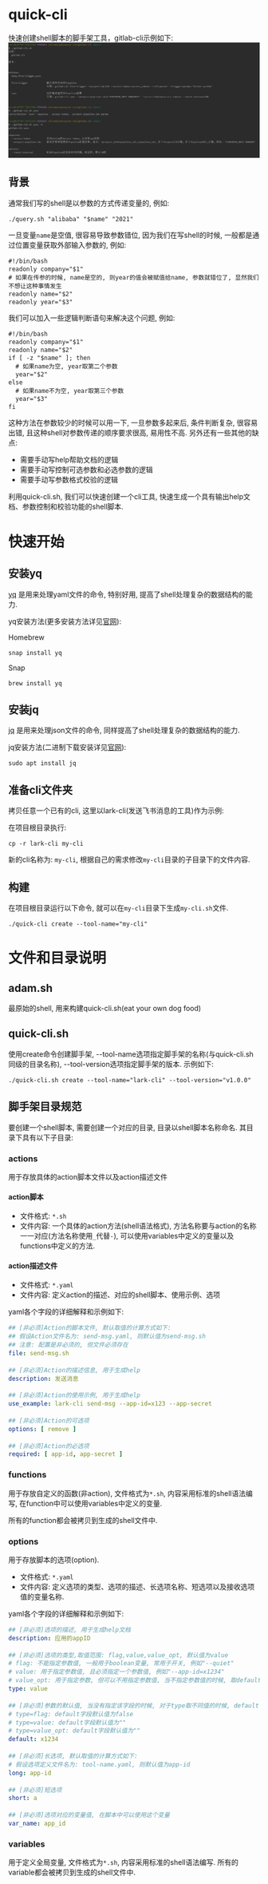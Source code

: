 # quick-cli
快速创建shell脚本的脚手架工具，gitlab-cli示例如下:
![gitlab-cli示例](./static/gitlab-cli.example.png)
## 背景
通常我们写的shell是以参数的方式传递变量的, 例如:
```shell
./query.sh "alibaba" "$name" "2021"
```
一旦变量`name`是空值, 很容易导致参数错位, 因为我们在写shell的时候, 一般都是通过位置变量获取外部输入参数的, 例如:
```shell
#!/bin/bash
readonly company="$1"
# 如果在传参的时候, name是空的, 则year的值会被赋值给name, 参数就错位了, 显然我们不想让这种事情发生
readonly name="$2"
readonly year="$3"
```
我们可以加入一些逻辑判断语句来解决这个问题, 例如:
```shell
#!/bin/bash
readonly company="$1"
readonly name="$2"
if [ -z "$name" ]; then
  # 如果name为空, year取第二个参数
  year="$2"
else  
  # 如果name不为空, year取第三个参数
  year="$3"
fi
```
这种方法在参数较少的时候可以用一下, 一旦参数多起来后, 条件判断复杂, 很容易出错, 且这种shell对参数传递的顺序要求很高, 易用性不高.
另外还有一些其他的缺点:
- 需要手动写help帮助文档的逻辑
- 需要手动写控制可选参数和必选参数的逻辑
- 需要手动写参数格式校验的逻辑

利用quick-cli.sh, 我们可以快速创建一个cli工具, 快速生成一个具有输出help文档、参数控制和校验功能的shell脚本.
# 快速开始
## 安装yq
[yq](https://mikefarah.gitbook.io/yq/) 是用来处理yaml文件的命令, 特别好用, 提高了shell处理复杂的数据结构的能力.

yq安装方法(更多安装方法详见[官网](https://mikefarah.gitbook.io/yq/)):

Homebrew
```shell
snap install yq
```
Snap
```shell
brew install yq
```
## 安装jq
[jq](https://stedolan.github.io/jq/) 是用来处理json文件的命令, 同样提高了shell处理复杂的数据结构的能力.

jq安装方法(二进制下载安装详见[官网](https://stedolan.github.io/jq/)):
```shell
sudo apt install jq
```
## 准备cli文件夹
拷贝任意一个已有的cli, 这里以lark-cli(发送飞书消息的工具)作为示例: 

在项目根目录执行:
```shell
cp -r lark-cli my-cli
```

新的cli名称为: `my-cli`, 根据自己的需求修改`my-cli`目录的子目录下的文件内容.

## 构建
在项目根目录运行以下命令, 就可以在`my-cli`目录下生成`my-cli.sh`文件.
```shell
./quick-cli create --tool-name="my-cli"
```
# 文件和目录说明
## adam.sh
最原始的shell, 用来构建quick-cli.sh(eat your own dog food)

## quick-cli.sh
使用create命令创建脚手架, --tool-name选项指定脚手架的名称(与quick-cli.sh同级的目录名称), --tool-version选项指定脚手架的版本. 示例如下:
```shell
./quick-cli.sh create --tool-name="lark-cli" --tool-version="v1.0.0"
```

## 脚手架目录规范
要创建一个shell脚本, 需要创建一个对应的目录, 目录以shell脚本名称命名. 其目录下具有以下子目录:
### actions
用于存放具体的action脚本文件以及action描述文件
#### action脚本
- 文件格式: `*.sh`
- 文件内容: 一个具体的action方法(shell语法格式), 方法名称要与action的名称一一对应(方法名称使用`_`代替`-`), 可以使用variables中定义的变量以及functions中定义的方法.
#### action描述文件
- 文件格式: `*.yaml`
- 文件内容: 定义action的描述、对应的shell脚本、使用示例、选项

yaml各个字段的详细解释和示例如下:
```yaml
## [非必须]Action的脚本文件, 默认取值的计算方式如下:
## 假设Action文件名为: send-msg.yaml, 则默认值为send-msg.sh
## 注意: 配置是非必须的, 但文件必须存在
file: send-msg.sh

## [非必须]Action的描述信息, 用于生成help
description: 发送消息

## [非必须]Action的使用示例, 用于生成help
use_example: lark-cli send-msg --app-id=x123 --app-secret

## [非必须]Action的可选项
options: [ remove ]

## [非必须]Action的必选项
required: [ app-id, app-secret ]
```
### functions
用于存放自定义的函数(非action), 文件格式为`*.sh`, 内容采用标准的shell语法编写, 在function中可以使用variables中定义的变量.

所有的function都会被拷贝到生成的shell文件中.
### options
用于存放脚本的选项(option).

- 文件格式: `*.yaml`
- 文件内容: 定义选项的类型、选项的描述、长选项名称、短选项以及接收选项值的变量名称.

yaml各个字段的详细解释和示例如下:
```yaml
## [非必须]选项的描述, 用于生成help文档
description: 应用的appID

## [非必须]选项的类型,取值范围: flag,value,value_opt, 默认值为value
# flag: 不能指定参数值, 一般用于boolean变量, 常用于开关, 例如"--quiet"
# value: 用于指定参数值, 且必须指定一个参数值, 例如"--app-id=x1234"
# value_opt: 用于指定参数, 但可以不用指定参数值, 当不指定参数值的时候, 取default字段指定的默认值
type: value

## [非必须]参数的默认值, 当没有指定该字段的时候, 对于type取不同值的时候, default字段的默认值有所不同, 规则如下:
# type=flag: default字段默认值为false
# type=value: default字段默认值为""
# type=value_opt: default字段默认值为""
default: x1234

## [非必须]长选项, 默认取值的计算方式如下:
# 假设选项定义文件名为: tool-name.yaml, 则默认值为app-id
long: app-id

## [非必须]短选项
short: a

## [非必须]选项对应的变量值, 在脚本中可以使用这个变量
var_name: app_id
```

### variables
用于定义全局变量, 文件格式为`*.sh`, 内容采用标准的shell语法编写. 所有的variable都会被拷贝到生成的shell文件中.
